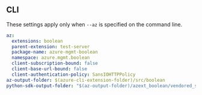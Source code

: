 ## CLI

These settings apply only when `--az` is specified on the command line.

``` yaml $(az)
az:
  extensions: boolean
  parent-extension: test-server
  package-name: azure-mgmt-boolean
  namespace: azure.mgmt.boolean
  client-subscription-bound: false
  client-base-url-bound: false
  client-authentication-policy: SansIOHTTPPolicy
az-output-folder: $(azure-cli-extension-folder)/src/boolean
python-sdk-output-folder: "$(az-output-folder)/azext_boolean/vendored_sdks/boolean"

```
